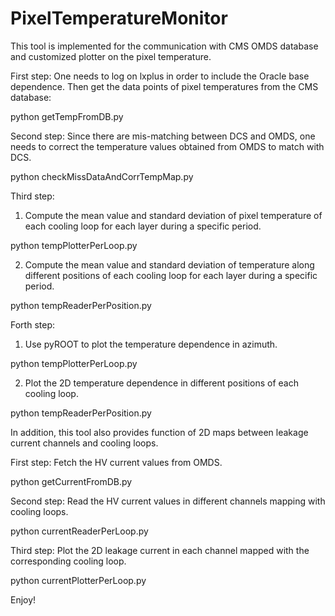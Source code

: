 # PixelTemperatureMonitor
This tool is implemented for the communication with CMS OMDS database and customized plotter on the pixel temperature. 

First step:
One needs to log on lxplus in order to include the Oracle base dependence. Then get the data points of pixel temperatures from the CMS database:

python getTempFromDB.py

Second step:
Since there are mis-matching between DCS and OMDS, one needs to correct the temperature values obtained from OMDS 
to match with DCS.

python checkMissDataAndCorrTempMap.py

Third step:
1) Compute the mean value and standard deviation of pixel temperature of each cooling loop for each layer 
during a specific period.

python tempPlotterPerLoop.py

2) Compute the mean value and standard deviation of temperature along different positions of each cooling loop for 
each layer during a specific period.

python tempReaderPerPosition.py

Forth step:
1) Use pyROOT to plot the temperature dependence in azimuth.

python tempPlotterPerLoop.py

2) Plot the 2D temperature dependence in different positions of each cooling loop.

python tempReaderPerPosition.py

In addition, this tool also provides function of 2D maps between leakage current channels and cooling loops. 

First step:
Fetch the HV current values from OMDS.

python getCurrentFromDB.py

Second step:
Read the HV current values in different channels mapping with cooling loops.

python currentReaderPerLoop.py

Third step:
Plot the 2D leakage current in each channel mapped with the corresponding cooling loop.

python currentPlotterPerLoop.py

Enjoy!
